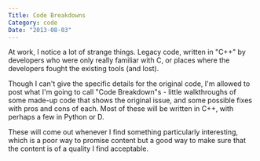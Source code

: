 ```yaml
---
Title: Code Breakdowns
Category: code
Date: "2013-08-03"
---
```


At work, I notice a lot of strange things.
Legacy code, written in "C++" by developers who were only really familiar with C, or places where the developers fought the existing tools (and lost).

Though I can't give the specific details for the original code,
I'm allowed to post what I'm going to call "Code Breakdown"s - little walkthroughs of some made-up code that shows the original issue, and some possible fixes with pros and cons of each.
Most of these will be written in C++, with perhaps a few in Python or D.

These will come out whenever I find something particularly interesting, which is a poor way to promise content but a good way to make sure that the content is of a quality I find acceptable.
